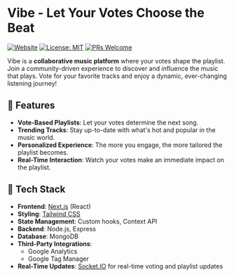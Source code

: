 # Vibe - Let Your Votes Choose the Beat

[![Website](https://img.shields.io/website-up-down-green-red/https/getvibe.in.svg)](https://getvibe.in)
[![License: MIT](https://img.shields.io/badge/License-MIT-yellow.svg)](https://opensource.org/licenses/MIT)
[![PRs Welcome](https://img.shields.io/badge/PRs-welcome-brightgreen.svg)](https://github.com/tanmay11117/vibe/pulls)

Vibe is a **collaborative music platform** where your votes shape the playlist. Join a community-driven experience to discover and influence the music that plays. Vote for your favorite tracks and enjoy a dynamic, ever-changing listening journey!

## 🚀 Features

- **Vote-Based Playlists**: Let your votes determine the next song.
- **Trending Tracks**: Stay up-to-date with what's hot and popular in the music world.
- **Personalized Experience**: The more you engage, the more tailored the playlist becomes.
- **Real-Time Interaction**: Watch your votes make an immediate impact on the playlist.

## 🌟 Tech Stack

- **Frontend**: [Next.js](https://nextjs.org/) (React)
- **Styling**: [Tailwind CSS](https://tailwindcss.com/)
- **State Management**: Custom hooks, Context API
- **Backend**: Node.js, Express
- **Database**: MongoDB
- **Third-Party Integrations**:
  - Google Analytics
  - Google Tag Manager
- **Real-Time Updates**: [Socket.IO](https://socket.io/) for real-time voting and playlist updates
